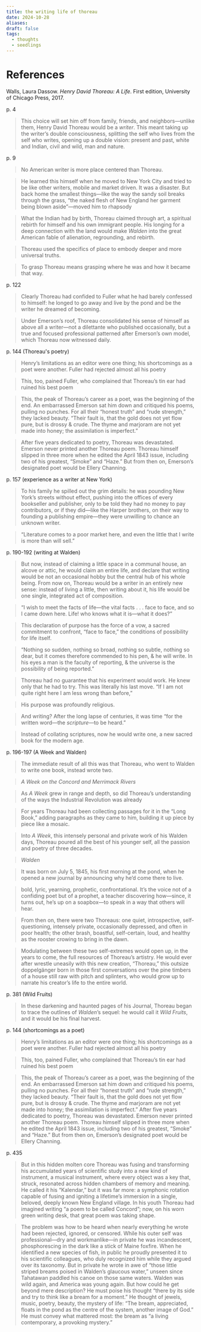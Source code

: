 ```yaml
---
title: the writing life of thoreau
date: 2024-10-28
aliases: 
draft: false
tags:
  - thoughts
  - seedlings
---
```


# References

Walls, Laura Dassow. _Henry David Thoreau: A Life_. First edition, University of Chicago Press, 2017.

p. 4

>This choice will set him off from family, friends, and neighbors—unlike them, Henry David Thoreau would be a _writer_. This meant taking up the writer’s double consciousness, splitting the self who lives from the self who writes, opening up a double vision: present and past, white and Indian, civil and wild, man and nature.

p. 9

>No American writer is more place centered than Thoreau.

>He learned this himself when he moved to New York City and tried to be like other writers, mobile and market driven. It was a disaster. But back home the smallest things—like the way the sandy soil breaks through the grass, “the naked flesh of New England her garment being blown aside”—moved him to rhapsody

>What the Indian had by birth, Thoreau claimed through art, a spiritual rebirth for himself and his own immigrant people. His longing for a deep connection with the land would make _Walden_ into the great American fable of alienation, regrounding, and rebirth.

>Thoreau used the specifics of place to embody deeper and more universal truths.

>To grasp Thoreau means grasping where he was and how it became that way.

p. 122

>Clearly Thoreau had confided to Fuller what he had barely confessed to himself: he longed to go away and live by the pond and be the writer he dreamed of becoming.

>Under Emerson’s roof, Thoreau consolidated his sense of himself as above all a writer—not a dilettante who published occasionally, but a true and focused professional patterned after Emerson’s own model, which Thoreau now witnessed daily.

p. 144 (Thoreau's poetry)

>Henry’s limitations as an editor were one thing; his shortcomings as a poet were another. Fuller had rejected almost all his poetry

>This, too, pained Fuller, who complained that Thoreau’s tin ear had ruined his best poem

>This, the peak of Thoreau’s career as a poet, was the beginning of the end. An embarrassed Emerson sat him down and critiqued his poems, pulling no punches. For all their “honest truth” and “rude strength,” they lacked beauty. “Their fault is, that the gold does not yet flow pure, but is drossy & crude. The thyme and marjoram are not yet made into honey; the assimilation is imperfect.”

>After five years dedicated to poetry, Thoreau was devastated. Emerson never printed another Thoreau poem. Thoreau himself slipped in three more when he edited the April 1843 issue, including two of his greatest, “Smoke” and “Haze.” But from then on, Emerson’s designated poet would be Ellery Channing.

p. 157 (experience as a writer at New York)

>To his family he spilled out the grim details: he was pounding New York’s streets without effect, pushing into the offices of every bookseller and publisher, only to be told they had no money to pay contributors, or if they did—like the Harper brothers, on their way to founding a publishing empire—they were unwilling to chance an unknown writer.

>“Literature comes to a poor market here, and even the little that I write is more than will sell.”

p. 190-192 (writing at Walden)

>But now, instead of claiming a little space in a communal house, an alcove or attic, he would claim an entire life, and declare that writing would be not an occasional hobby but the central hub of his whole being. From now on, Thoreau would be a writer in an entirely new sense: instead of living a little, then writing about it, his life would be one single, integrated act of composition.

>“I wish to meet the facts of life—the vital facts . . . face to face, and so I came down here. Life! who knows what it is—what it does?”

>This declaration of purpose has the force of a vow, a sacred commitment to confront, “face to face,” the conditions of possibility for life itself.

>“Nothing so sudden, nothing so broad, nothing so subtle, nothing so dear, but it comes therefore commended to his pen, & he will write. In his eyes a man is the faculty of reporting, & the universe is the possibility of being reported.”

>Thoreau had no guarantee that his experiment would work. He knew only that he had to try. This was literally his last move. “If I am not quite right here I am less wrong than before,”

>His purpose was profoundly religious.

>And writing? After the long lapse of centuries, it was time “for the written word—the _scripture_—to be heard.”

>Instead of collating scriptures, now he would write one, a new sacred book for the modern age.

p. 196-197 (A Week and Walden)

>The immediate result of all this was that Thoreau, who went to Walden to write one book, instead wrote two.

>_A Week on the Concord and Merrimack Rivers_

>As _A Week_ grew in range and depth, so did Thoreau’s understanding of the ways the Industrial Revolution was already

>For years Thoreau had been collecting passages for it in the “Long Book,” adding paragraphs as they came to him, building it up piece by piece like a mosaic.

>Into _A Week_, this intensely personal and private work of his Walden days, Thoreau poured all the best of his younger self, all the passion and poetry of three decades.

>_Walden_

>It was born on July 5, 1845, his first morning at the pond, when he opened a new journal by announcing why he’d come there to live.

>bold, lyric, yearning, prophetic, confrontational. It’s the voice not of a confiding poet but of a prophet, a teacher discovering how—since, it turns out, he’s up on a soapbox—to speak in a way that others will hear.

>From then on, there were two Thoreaus: one quiet, introspective, self-questioning, intensely private, occasionally depressed, and often in poor health; the other brash, boastful, self-certain, loud, and healthy as the rooster crowing to bring in the dawn.

>Modulating between these two self-extremes would open up, in the years to come, the full resources of Thoreau’s artistry. He would ever after wrestle uneasily with this new creation, “Thoreau,” this outsize doppelgänger born in those first conversations over the pine timbers of a house still raw with pitch and splinters, who would grow up to narrate his creator’s life to the entire world.

p. 381 (Wild Fruits)

>In these darkening and haunted pages of his Journal, Thoreau began to trace the outlines of _Walden_’s sequel: he would call it _Wild Fruits_, and it would be his final harvest.

p. 144 (shortcomings as a poet)

>Henry’s limitations as an editor were one thing; his shortcomings as a poet were another. Fuller had rejected almost all his poetry

>This, too, pained Fuller, who complained that Thoreau’s tin ear had ruined his best poem

>This, the peak of Thoreau’s career as a poet, was the beginning of the end. An embarrassed Emerson sat him down and critiqued his poems, pulling no punches. For all their “honest truth” and “rude strength,” they lacked beauty. “Their fault is, that the gold does not yet flow pure, but is drossy & crude. The thyme and marjoram are not yet made into honey; the assimilation is imperfect.” After five years dedicated to poetry, Thoreau was devastated. Emerson never printed another Thoreau poem. Thoreau himself slipped in three more when he edited the April 1843 issue, including two of his greatest, “Smoke” and “Haze.” But from then on, Emerson’s designated poet would be Ellery Channing.

p. 435

>But in this hidden molten core Thoreau was fusing and transforming his accumulated years of scientific study into a new kind of instrument, a musical instrument, where every object was a key that, struck, resonated across hidden chambers of memory and meaning. He called it his “Kalendar,” but it was far more: a symphonic rotation capable of fusing and igniting a lifetime’s immersion in a single, beloved, deeply known New England village. In his youth Thoreau had imagined writing “a poem to be called Concord”; now, on his worn green writing desk, that great poem was taking shape.

>The problem was how to be heard when nearly everything he wrote had been rejected, ignored, or censored. While his outer self was professional—dry and workmanlike—in private he was incandescent, phosphorescing in the dark like a stick of Maine foxfire. When he identified a new species of fish, in public he proudly presented it to his scientific colleagues, who duly recognized him while they argued over its taxonomy. But in private he wrote in awe of “those little striped breams poised in Walden’s glaucous water,” unseen since Tahatawan paddled his canoe on those same waters. Walden was wild again, and America was young again. But how could he get beyond mere description? He must poise his thought “there by its side and try to think like a bream for a moment.” He thought of jewels, music, poetry, beauty, the mystery of life: “The bream, appreciated, floats in the pond as the centre of the system, another image of God.” He must convey what mattered most: the bream as “a living contemporary, a provoking mystery.”